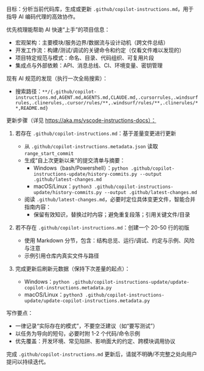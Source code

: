 目标：分析当前代码库，生成或更新 `.github/copilot-instructions.md`，用于指导 AI 编码代理的高效协作。

优先梳理能帮助 AI 快速“上手”的项目信息：

- 宏观架构：主要模块/服务边界/数据流与设计动机（跨文件总结）
- 开发工作流：构建/测试/调试的关键命令和约定（仅看文件难以发现的）
- 项目特定规范与模式：命名、目录、代码组织、可复用片段
- 集成点与外部依赖：API、消息总线、CI、环境变量、密钥管理

现有 AI 规范的发现（执行一次全局搜索）：

- 搜索路径：`**/{.github/copilot-instructions.md,AGENT.md,AGENTS.md,CLAUDE.md,.cursorrules,.windsurfrules,.clinerules,.cursor/rules/**,.windsurf/rules/**,.clinerules/**,README.md}`

更新步骤（详见 https://aka.ms/vscode-instructions-docs）：

1) 若存在 `.github/copilot-instructions.md`：基于差量变更进行更新
	- 从 `.github/copilot-instructions.metadata.json` 读取 `range_start_commit`
	- 生成“自上次更新以来”的提交清单与摘要：
	  - Windows（bash/Powershell）：`python .github/copilot-instructions-update/history-commits.py --output .github/latest-changes.md`
	  - macOS/Linux：`python3 .github/copilot-instructions-update/history-commits.py --output .github/latest-changes.md`
	- 阅读 `.github/latest-changes.md`，必要时定位具体变更文件，智能合并指南内容：
	  - 保留有效知识，替换过时内容；避免重复段落；引用关键文件/目录

2) 若不存在 `.github/copilot-instructions.md`：创建一个 20-50 行的初版
	- 使用 Markdown 分节，包含：结构总览、运行/调试、约定与示例、风险与注意
	- 示例引用仓库内真实文件与路径

3) 完成更新后刷新元数据（保持下次差量的起点）：
	- Windows：`python .github/copilot-instructions-update/update-copilot-instructions.metadata.py`
	- macOS/Linux：`python3 .github/copilot-instructions-update/update-copilot-instructions.metadata.py`

写作要点：

- 一律记录“实际存在的模式”，不要空泛建议（如“要写测试”）
- 以任务为导向的短句，必要时附 1-2 个代码/命令示例
- 优先覆盖：开发环境、常见陷阱、影响面大的约定、跨模块调用协议

完成 `.github/copilot-instructions.md` 更新后，请就不明确/不完整之处向用户提问以持续迭代。
